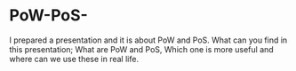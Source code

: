 # PoW-PoS-
I prepared a presentation and it is about PoW and PoS. What can you find in this presentation; What are PoW and PoS, Which one is more useful and where can we use these in real life.
